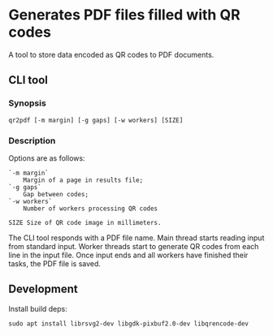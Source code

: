 # Generates PDF files filled with QR codes 

A tool to store data encoded as QR codes to PDF documents.

## CLI tool

### Synopsis

    qr2pdf [-m margin] [-g gaps] [-w workers] [SIZE]


### Description

Options are as follows:

    `-m margin`
        Margin of a page in results file;
    `-g gaps`
        Gap between codes;
    `-w workers`
        Number of workers processing QR codes

    SIZE Size of QR code image in millimeters.

The CLI tool responds with a PDF file name.
Main thread starts reading input from standard input.
Worker threads start to generate QR codes from each line in the input file.
Once input ends and all workers have finished their tasks,
the PDF file is saved. 

## Development

Install build deps:

    sudo apt install librsvg2-dev libgdk-pixbuf2.0-dev libqrencode-dev
